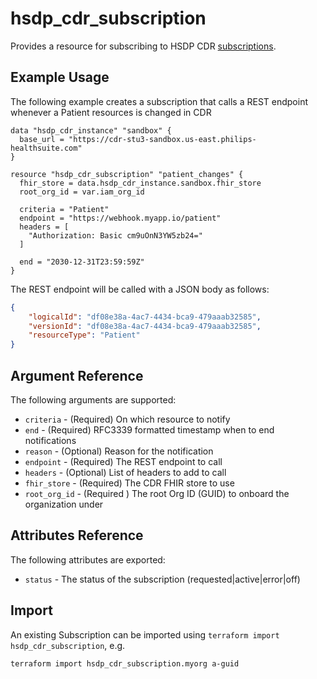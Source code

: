 # hsdp_cdr_subscription
Provides a resource for subscribing to HSDP CDR [subscriptions](https://www.hsdp.io/documentation/clinical-data-repository/stu3/getting-started/ehr).

## Example Usage

The following example creates a subscription that calls a REST endpoint whenever a Patient resources is changed in CDR

```hcl
data "hsdp_cdr_instance" "sandbox" {
  base_url = "https://cdr-stu3-sandbox.us-east.philips-healthsuite.com"
}

resource "hsdp_cdr_subscription" "patient_changes" {
  fhir_store = data.hsdp_cdr_instance.sandbox.fhir_store
  root_org_id = var.iam_org_id

  criteria = "Patient"
  endpoint = "https://webhook.myapp.io/patient"
  headers = [
    "Authorization: Basic cm9uOnN3YW5zb24="
  ]
  
  end = "2030-12-31T23:59:59Z"
}
```

The REST endpoint will be called with a JSON body as follows:

```json
{
    "logicalId": "df08e38a-4ac7-4434-bca9-479aaab32585",
    "versionId": "df08e38a-4ac7-4434-bca9-479aaab32585",
    "resourceType": "Patient"
}
```

## Argument Reference

The following arguments are supported:

* `criteria` - (Required) On which resource to notify
* `end` - (Required) RFC3339 formatted timestamp when to end notifications
* `reason` - (Optional) Reason for the notification
* `endpoint` - (Required) The REST endpoint to call
* `headers` - (Optional) List of headers to add to call
* `fhir_store` - (Required) The CDR FHIR store to use
* `root_org_id` - (Required ) The root Org ID (GUID) to onboard the organization under

## Attributes Reference

The following attributes are exported:

* `status` - The status of the subscription (requested|active|error|off)

## Import

An existing Subscription can be imported using `terraform import hsdp_cdr_subscription`, e.g.

```bash
terraform import hsdp_cdr_subscription.myorg a-guid
```
